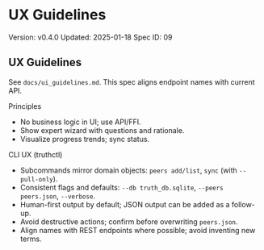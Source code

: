 # UX Guidelines
Version: v0.4.0
Updated: 2025-01-18
Spec ID: 09

## UX Guidelines

See `docs/ui_guidelines.md`. This spec aligns endpoint names with current API.

Principles
- No business logic in UI; use API/FFI.
- Show expert wizard with questions and rationale.
- Visualize progress trends; sync status.

CLI UX (truthctl)
- Subcommands mirror domain objects: `peers add/list`, `sync` (with `--pull-only`).
- Consistent flags and defaults: `--db truth_db.sqlite`, `--peers peers.json`, `--verbose`.
- Human-first output by default; JSON output can be added as a follow-up.
- Avoid destructive actions; confirm before overwriting `peers.json`.
- Align names with REST endpoints where possible; avoid inventing new terms.
